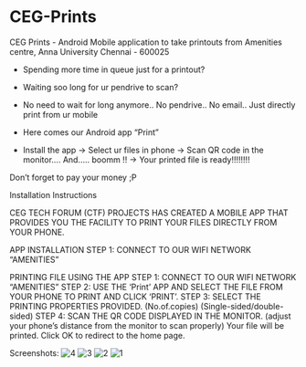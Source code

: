 # CEG-Prints
CEG Prints - Android Mobile application to take printouts from Amenities centre, Anna University Chennai - 600025

* Spending more time in queue just for a printout?
* Waiting soo long for ur pendrive to scan?

* No need to wait for long anymore.. No pendrive.. No email.. Just directly print from ur mobile

* Here comes our Android app “Print”

* Install the app -> Select ur files in phone -> Scan QR code in the monitor….
And….. boomm !!
-> Your printed file is ready!!!!!!!!

Don’t forget to pay your money ;P

Installation Instructions

CEG TECH FORUM (CTF) PROJECTS HAS CREATED A MOBILE APP THAT PROVIDES YOU THE FACILITY TO PRINT YOUR FILES DIRECTLY FROM YOUR PHONE.

APP INSTALLATION
STEP 1: CONNECT TO OUR WIFI NETWORK  “AMENITIES”


PRINTING FILE USING THE APP
STEP 1: CONNECT TO OUR WIFI NETWORK   “AMENITIES”
STEP 2: USE THE ‘Print’ APP AND SELECT THE FILE FROM YOUR PHONE TO PRINT AND CLICK ‘PRINT’.
STEP 3: SELECT THE PRINTING PROPERTIES PROVIDED. (No.of.copies) (Single-sided/double-sided)
STEP 4: SCAN THE QR CODE DISPLAYED IN THE MONITOR. (adjust your phone’s distance from the monitor to scan properly)
Your file will be printed. Click OK to redirect to the home page. 

Screenshots: 
![4](https://github.com/ashwin63/CEG-Prints/assets/26385060/3310990a-529b-401f-a320-2ab701d6508f)
![3](https://github.com/ashwin63/CEG-Prints/assets/26385060/85dc0fe1-54e8-4ae2-895a-03db78bb82e8)
![2](https://github.com/ashwin63/CEG-Prints/assets/26385060/5efa2c37-f558-47be-9c3a-e5f7b1045c18)
![1](https://github.com/ashwin63/CEG-Prints/assets/26385060/f2ba5fe0-51e6-40e3-bf37-3db7a1d5e22d)


